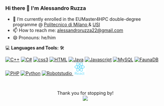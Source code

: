 ### Hi there 👋 I'm Alessandro Ruzza

- 🌱 I’m currently enrolled in the EUMaster4HPC double-degree programme @ <a href="https://polimi.it" target="_blank"> Politecnico di Milano </a> & <a href="https://usi.ch" target="_blank"> USI </a>
- 📫 How to reach me: alessandroruzza22@gmail.com
- 😄 Pronouns: he/him
<!--
**AlessandroRuzza/AlessandroRuzza** is a ✨ _special_ ✨ repository because its `README.md` (this file) appears on your GitHub profile.

Here are some ideas to get you started:
- 🔭 I’m currently working on ...
- 👯 I’m looking to collaborate on ...
- 🤔 I’m looking for help with ...
- 💬 Ask me about ...
- ⚡ Fun fact: ...
-->
💻 **Languages and Tools:** 🛠️<br>
<p align="left"> 
  <a href="https://www.cplusplus.com/" target="_blank"> <img src="https://cdn.worldvectorlogo.com/logos/c.svg" alt="C++" width="40" height="40"/></a>
  <a href="https://docs.microsoft.com/en-us/dotnet/csharp/" target="_blank"> <img src="https://cdn.worldvectorlogo.com/logos/c--4.svg" alt="C#" width="40" height="40"/></a>
  <a href="https://developer.mozilla.org/en-US/docs/Web/CSS" target="_blank"> <img src="https://cdn.worldvectorlogo.com/logos/css-3.svg" alt="css3" width="40" height="40"/></a>
  <a href="https://developer.mozilla.org/en-US/docs/Learn/Getting_started_with_the_web/HTML_basics" target="_blank"> <img src="https://cdn.worldvectorlogo.com/logos/html-1.svg" alt="HTML" width="40" height="40"/></a>
  <a href="https://www.java.com/" target="_blank"> <img src="https://cdn.worldvectorlogo.com/logos/java-4.svg" alt="Java" width="40" height="40"/></a>
  <a href="https://www.javascript.com/" target="_blank"> <img src="https://cdn.worldvectorlogo.com/logos/logo-javascript.svg" alt="Javascript" width="40" height="40"/></a>
  <a href="https://www.mysql.com/" target="_blank"> <img src="https://cdn.worldvectorlogo.com/logos/mysql-6.svg" alt="MySQL" width="40" height="40"/></a>
  <a href="https://www.fauna.com/" target="_blank"> <img src="https://www.svgrepo.com/show/373592/fauna.svg" alt="FaunaDB" width="40" height="40"/></a>
  <a href="https://www.php.net/" target="_blank"> <img src="https://cdn.worldvectorlogo.com/logos/php-1.svg" alt="PHP" width="40" height="40"/></a>
  <a href="https://www.python.org/" target="_blank"> <img src="https://cdn.worldvectorlogo.com/logos/python-5.svg" alt="Python" width="40" height="40"/></a>
  <a href="https://new.abb.com/products/robotics/de/robotstudio" target="_blank"> <img src= "https://camo.githubusercontent.com/b59eabe11a647f58d186be8c69f8e4a1f0e2a922ae551a0b5b89e4097d9dfe1e/68747470733a2f2f73746f72652d696d616765732e732d6d6963726f736f66742e636f6d2f696d6167652f617070732e33363931382e31333536353833363731303038323532342e32353361636538642d353233622d343861302d613366332d6532396339643339396530662e65336236663433372d333462652d346462332d383631392d373365323863373161386434" alt="Robotstudio" width"40" height="40"/> </a>
  <a href="https://reactjs.org/" target="_blank"> <img src="https://raw.githubusercontent.com/devicons/devicon/master/icons/react/react-original-wordmark.svg" alt="react" width="40" height="40"/> </a>
  
</p>
<br><be>


<p align="center"> 
  Thank you for stopping by!<br>
  <img src="https://profile-counter.glitch.me/AlessandroRuzza/count.svg" />
</p>
